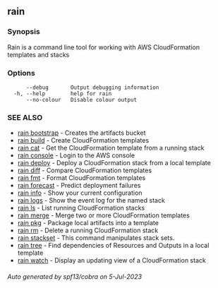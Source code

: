 ## rain



### Synopsis

Rain is a command line tool for working with AWS CloudFormation templates and stacks

### Options

```
      --debug       Output debugging information
  -h, --help        help for rain
      --no-colour   Disable colour output
```

### SEE ALSO

* [rain bootstrap](rain_bootstrap.md)	 - Creates the artifacts bucket
* [rain build](rain_build.md)	 - Create CloudFormation templates
* [rain cat](rain_cat.md)	 - Get the CloudFormation template from a running stack
* [rain console](rain_console.md)	 - Login to the AWS console
* [rain deploy](rain_deploy.md)	 - Deploy a CloudFormation stack from a local template
* [rain diff](rain_diff.md)	 - Compare CloudFormation templates
* [rain fmt](rain_fmt.md)	 - Format CloudFormation templates
* [rain forecast](rain_forecast.md)	 - Predict deployment failures
* [rain info](rain_info.md)	 - Show your current configuration
* [rain logs](rain_logs.md)	 - Show the event log for the named stack
* [rain ls](rain_ls.md)	 - List running CloudFormation stacks
* [rain merge](rain_merge.md)	 - Merge two or more CloudFormation templates
* [rain pkg](rain_pkg.md)	 - Package local artifacts into a template
* [rain rm](rain_rm.md)	 - Delete a running CloudFormation stack
* [rain stackset](rain_stackset.md)	 - This command manipulates stack sets.
* [rain tree](rain_tree.md)	 - Find dependencies of Resources and Outputs in a local template
* [rain watch](rain_watch.md)	 - Display an updating view of a CloudFormation stack

###### Auto generated by spf13/cobra on 5-Jul-2023
